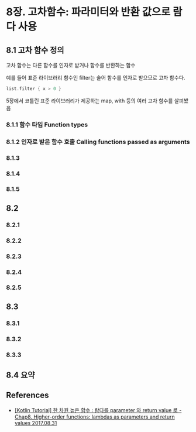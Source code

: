 # 8장. 고차함수: 파라미터와 반환 값으로 람다 사용

## 8.1 고차 함수 정의
고차 함수는 다른 함수를 인자로 받거나 함수를 반환하는 함수

예를 들어 표준 라이브러리 함수인 filter는 술어 함수를 인자로 받으므로 고차 함수다.
```kotlin
list.filter { x > 0 }
```
5장에서 코틀린 표준 라이브러리가 제공하는 map, with 등의 여러 고차 함수를 살펴봤음

### 8.1.1 함수 타입 Function types

### 8.1.2 인자로 받은 함수 호출 Calling functions passed as arguments
### 8.1.3
### 8.1.4
### 8.1.5
## 8.2
### 8.2.1
### 8.2.2
### 8.2.3
### 8.2.4
### 8.2.5
## 8.3
### 8.3.1
### 8.3.2
### 8.3.3
## 8.4 요약

## References
* [[Kotlin Tutorial] 한 차원 높은 함수 : 람다를 parameter 와 return value 로 - Chap8. Higher-order functions: lambdas as parameters and return values 2017.08.31](https://aroundck.tistory.com/4869)